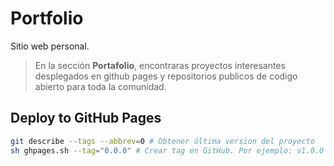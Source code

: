 # Portfolio

Sitio web personal.

> En la sección <b>Portafolio</b>, encontraras proyectos interesantes desplegados en github pages y repositorios publicos de codigo abierto para toda la comunidad.

## Deploy to GitHub Pages

```bash
git describe --tags --abbrev=0 # Obtener última version del proyecto
sh ghpages.sh --tag="0.0.0" # Crear tag en GitHub. Por ejemplo: v1.0.0
```